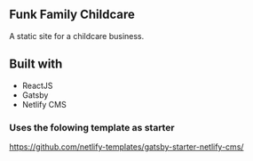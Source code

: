 ## Funk Family Childcare

A static site for a childcare business.

## Built with

- ReactJS
- Gatsby
- Netlify CMS

### Uses the folowing template as starter

https://github.com/netlify-templates/gatsby-starter-netlify-cms/
